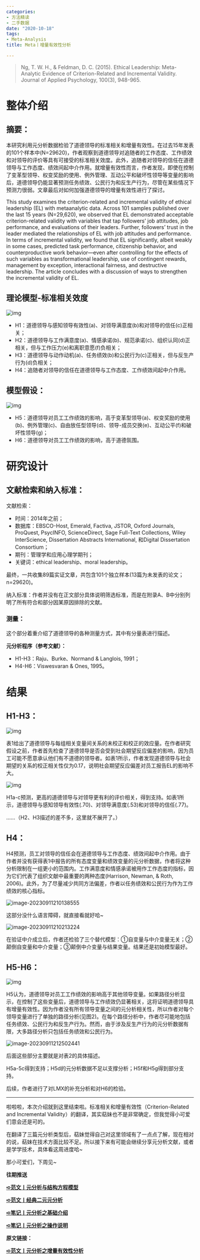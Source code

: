 ```yaml
---
categories:
- 方法精读
- 二手数据
date: "2020-10-18"
tags:
- Meta-Analysis
title: Meta丨增量有效性分析

---
```


>Ng, T. W. H., & Feldman, D. C. (2015). Ethical Leadership: Meta-Analytic Evidence of Criterion-Related and Incremental Validity. Journal of Applied Psychology, 100(3), 948-965.

<!--more-->

# **整体介绍**

## **摘要：**

本研究利用元分析数据检验了道德领导的标准相关和增量有效性。在过去15年发表的101个样本中(N=29620)，作者观察到道德领导对追随者的工作态度、工作绩效和对领导的评价等具有可接受的标准相关效度。此外，追随者对领导的信任在道德领导与工作态度、绩效间起中介作用。就增量有效性而言，作者发现，即使在控制了变革型领导、权变奖励的使用、例外管理、互动公平和破坏性领导等变量的影响后，道德领导仍能显著预测任务绩效、公民行为和反生产行为，尽管在某些情况下预测力很弱。文章最后对如何加强道德领导的增量有效性进行了探讨。

This study examines the criterion-related and incremental validity of ethical leadership (EL) with metaanalytic data. Across 101 samples published over the last 15 years (N=29,620), we observed that EL demonstrated acceptable criterion-related validity with variables that tap followers’ job attitudes, job performance, and evaluations of their leaders. Further, followers’ trust in the leader mediated the relationships of EL with job attitudes and performance. In terms of incremental validity, we found that EL significantly, albeit weakly in some cases, predicted task performance, citizenship behavior, and counterproductive work behavior—even after controlling for the effects of such variables as transformational leadership, use of contingent rewards, management by exception, interactional fairness, and destructive leadership. The article concludes with a discussion of ways to strengthen the incremental validity of EL.

## **理论模型-标准相关效度**

![img](https://tie-1315290370.cos.ap-beijing.myqcloud.com/TIE/202309112100635.png)

- H1：道德领导与感知领导有效性(a)、对领导满意度(b)和对领导的信任(c)正相关；
- H2：道德领导与工作满意度(a)、情感承诺(b)、规范承诺(c)、组织认同(d)正相关，但与工作压力(e)和离职意愿(f)负相关；
- H3：道德领导与动作动机(a)、任务绩效(b)和公民行为(c)正相关，但与反生产行为(d)负相关；
- H4：追随者对领导的信任在道德领导与工作态度、工作绩效间起中介作用。

## **模型假设：**

![img](https://tie-1315290370.cos.ap-beijing.myqcloud.com/TIE/202309112100477.png)

- H5：道德领导对员工工作绩效的影响，高于变革型领导(a)、权变奖励的使用(b)、例外管理(c)、自由放任型领导(d)、领导-成员交换(e)、互动公平(f)和破坏性领导(g)；
- H6：道德领导对员工工作绩效的影响，高于道德氛围。

# **研究设计**

## **文献检索和纳入标准：**

文献检索：

- 时间：2014年之前；
- 数据库：EBSCO-Host, Emerald, Factiva, JSTOR, Oxford Journals, ProQuest, PsycINFO, ScienceDirect, Sage Full-Text Collections, Wiley InterScience, Dissertation Abstracts International, 和Digital Dissertation Consortium；
- 期刊：管理学和应用心理学期刊；
- 关键词：ethical leadership、moral leadership。

最终，一共收集89篇实证文章，共包含101个独立样本(13篇为未发表的论文；n=29620)。

纳入标准：作者并没有在正文部分具体说明筛选标准，而是在附录A、B中分别列明了所有符合和部分因某原因排除的文献。

### **测量：**

这个部分着重介绍了道德领导的各种测量方式，其中有分量表进行描述。

**元分析程序（参考文献）：**

- H1-H3：Raju、Burke、Normand & Langlois, 1991；
- H4-H6：Viswesvaran & Ones, 1995。

# **结果**

## **H1-H3：**

![img](https://tie-1315290370.cos.ap-beijing.myqcloud.com/TIE/202309112100832.png)

表1给出了道德领导与每组相关变量间关系的未校正和校正的效应量。在作者研究假设之前，作者首先检查了道德领导是否会受到社会期望反应偏差的影响，因为员工可能不愿意承认他们有不道德的领导者。如表1所示，作者发现道德领导与社会期望的关系的校正相关性仅为0.17，说明社会期望反应偏差对员工报告EL的影响不大。

![img](https://tie-1315290370.cos.ap-beijing.myqcloud.com/TIE/202309112100571.png)

H1a-c预测，更高的道德领导与对领导更有利的评价相关，得到支持。如表1所示，道德领导与感知领导有效性(.70)、对领导满意度(.53)和对领导的信任(.77)。

……（H2、H3描述的差不多，这里就不展开了。）

## **H4：**

H4预测，员工对领导的信任会在道德领导与工作态度、绩效间起中介作用。由于作者并没有获得表1中报告的所有态度变量和绩效变量的元分析数据，作者将这种分析限制在一组更小的范围内。工作满意度和情感承诺被用作工作态度的指标，因为它们代表了组织文献中最重要的两种态度(Harrison, Newman, & Roth, 2006)。此外，为了尽量减少共同方法偏差，作者以任务绩效和公民行为作为工作绩效的核心指标。

![image-20230911210138555](https://tie-1315290370.cos.ap-beijing.myqcloud.com/TIE/202309112101606.png)

这部分没什么语言障碍，就直接看就好哈~

![image-20230911210213224](https://tie-1315290370.cos.ap-beijing.myqcloud.com/TIE/202309112102269.png)

在验证中介成立后，作者还检验了三个替代模型：①自变量与中介变量无关；②颠倒自变量和中介变量；③颠倒中介变量与结果变量。结果还是初始模型最好。

## **H5-H6：**

![img](https://tie-1315290370.cos.ap-beijing.myqcloud.com/TIE/202309112100279.png)

H5认为，道德领导对员工工作绩效的影响高于其他领导变量。如果路径分析显示，在控制了这些变量后，道德领导与工作绩效仍显著相关，这将证明道德领导具有增量有效性。因为作者没有所有领导变量之间的元分析相关性，所以作者对每个领导变量进行了单独的路径分析(见图2)。在每个路径分析中，作者尽可能地包括任务绩效、公民行为和反生产行为。然而，由于涉及反生产行为的元分析数据有限，大多路径分析只包括任务绩效和公民行为。

![image-20230911212502441](https://tie-1315290370.cos.ap-beijing.myqcloud.com/TIE/202309112125510.png)

后面这些部分主要就是对表2的具体描述。

H5a-5c得到支持；H5d的元分析数据不足以支撑分析；H5f和H5g得到部分支持。

后续，作者进行了对LMX的补充分析和对H6的检验。

------

啦啦啦，本次介绍就到这里结束啦。标准相关和增量有效性（Criterion-Related and Incremental Validity）的翻译，其实萜妹也不是非常确定，但我觉得小可爱们意会还是可的。

在翻译了三篇元分析类型后，萜妹觉得自己对这里领域有了一点点了解，现在相对的说，萜妹在技术方面比较不足。所以接下来有可能会继续分享元分析文献，或者是学学技术，具体看这周进度哈~

那小可爱们，下周见~

**往期推送**

**[➪范文丨元分析与结构方程模型](https://mp.weixin.qq.com/s?__biz=MzIwMDk1OTM2OQ==&mid=2247485602&idx=1&sn=7f33b7271967b7327aff2ec84c369072&chksm=96f47c44a183f5525e13020b35378e6bba704abee2f959f0dc34bd735b9155477c18d15ebbb7&token=585018375&lang=zh_CN&scene=21#wechat_redirect)**

**[➪范文丨经典二元元分析](https://mp.weixin.qq.com/s?__biz=MzIwMDk1OTM2OQ==&mid=2247485578&idx=1&sn=65965076c68f39543e0f17ed85cd7a90&chksm=96f47c6ca183f57ae3e567a02a4dfa721af7015184c0dc131bb52bba5c5caecdc44ed66b3f04&token=1154086388&lang=zh_CN&scene=21#wechat_redirect)**

**[➪笔记丨元分析之基础介绍](https://mp.weixin.qq.com/s?__biz=MzIwMDk1OTM2OQ==&mid=2247484537&idx=1&sn=dea9af3481b83159053d34a6e0060359&chksm=96f4709fa183f989a94c1c2e9cbfaea746c2a2d61fbfd3f89af1d30ca9fc6f3ebbe390a3fa27&token=1746106175&lang=zh_CN&scene=21#wechat_redirect)**

**[➪笔记丨元分析之操作说明](https://mp.weixin.qq.com/s?__biz=MzIwMDk1OTM2OQ==&mid=2247484852&idx=1&sn=b76cc106ff5326a84c526f4fd6c6f3d0&chksm=96f47152a183f8442d515c8597a232b387f3350124c1783d5428ed81d1948a2ee76f2f06e7db&token=1746106175&lang=zh_CN&scene=21#wechat_redirect)**

**原文链接：**

**[➪范文丨元分析之增量有效性分析](https://mp.weixin.qq.com/s?__biz=MzIwMDk1OTM2OQ==&mid=2247485619&idx=1&sn=e9837d49bbe131c0c52bb47e75beeba0&chksm=96f47c55a183f543ed6d310ffd5f5587e55646d351fdc5ab3744ee661a3ec8d7587ae0aff8e0&token=849309291&lang=zh_CN&scene=21#wechat_redirect)**
